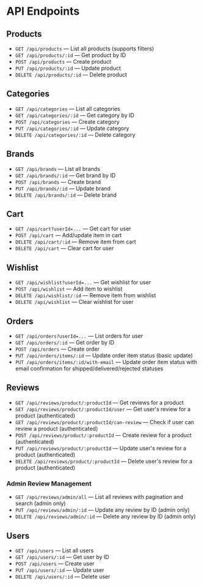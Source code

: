 # API Endpoints

## Products
- `GET /api/products` — List all products (supports filters)
- `GET /api/products/:id` — Get product by ID
- `POST /api/products` — Create product
- `PUT /api/products/:id` — Update product
- `DELETE /api/products/:id` — Delete product

## Categories
- `GET /api/categories` — List all categories
- `GET /api/categories/:id` — Get category by ID
- `POST /api/categories` — Create category
- `PUT /api/categories/:id` — Update category
- `DELETE /api/categories/:id` — Delete category

## Brands
- `GET /api/brands` — List all brands
- `GET /api/brands/:id` — Get brand by ID
- `POST /api/brands` — Create brand
- `PUT /api/brands/:id` — Update brand
- `DELETE /api/brands/:id` — Delete brand

## Cart
- `GET /api/cart?userId=...` — Get cart for user
- `POST /api/cart` — Add/update item in cart
- `DELETE /api/cart/:id` — Remove item from cart
- `DELETE /api/cart` — Clear cart for user

## Wishlist
- `GET /api/wishlist?userId=...` — Get wishlist for user
- `POST /api/wishlist` — Add item to wishlist
- `DELETE /api/wishlist/:id` — Remove item from wishlist
- `DELETE /api/wishlist` — Clear wishlist for user

## Orders
- `GET /api/orders?userId=...` — List orders for user
- `GET /api/orders/:id` — Get order by ID
- `POST /api/orders` — Create order
- `PUT /api/orders/items/:id` — Update order item status (basic update)
- `PUT /api/orders/items/:id/with-email` — Update order item status with email confirmation for shipped/delivered/rejected statuses

## Reviews
- `GET /api/reviews/product/:productId` — Get reviews for a product
- `GET /api/reviews/product/:productId/user` — Get user's review for a product (authenticated)
- `GET /api/reviews/product/:productId/can-review` — Check if user can review a product (authenticated)
- `POST /api/reviews/product/:productId` — Create review for a product (authenticated)
- `PUT /api/reviews/product/:productId` — Update user's review for a product (authenticated)
- `DELETE /api/reviews/product/:productId` — Delete user's review for a product (authenticated)

### Admin Review Management
- `GET /api/reviews/admin/all` — List all reviews with pagination and search (admin only)
- `PUT /api/reviews/admin/:id` — Update any review by ID (admin only)
- `DELETE /api/reviews/admin/:id` — Delete any review by ID (admin only)

## Users
- `GET /api/users` — List all users
- `GET /api/users/:id` — Get user by ID
- `POST /api/users` — Create user
- `PUT /api/users/:id` — Update user
- `DELETE /api/users/:id` — Delete user 